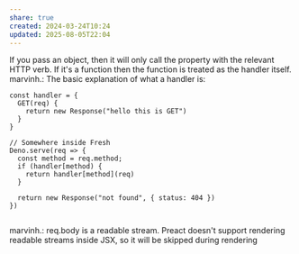 ```yaml
---
share: true
created: 2024-03-24T10:24
updated: 2025-08-05T22:04
---
```

If you pass an object, then it will only call the property with the relevant HTTP verb. If it's a function then the function is treated as the handler itself.
marvinh.: The basic explanation of what a handler is:

```tsx
const handler = {
  GET(req) {
    return new Response("hello this is GET")
  }
}

// Somewhere inside Fresh
Deno.serve(req => {
  const method = req.method;
  if (handler[method) {
    return handler[method](req)
  }

  return new Response("not found", { status: 404 })
})
 
```
marvinh.: req.body is a readable stream. Preact doesn't support rendering readable streams inside JSX, so it will be skipped during rendering
